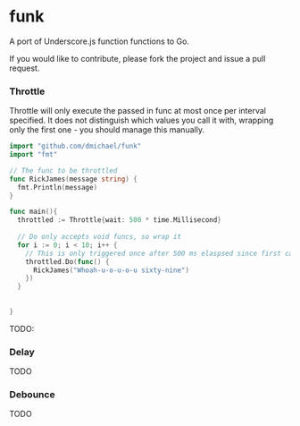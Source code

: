 funk
====

A port of Underscore.js function functions to Go.

If you would like to contribute, please fork the project and issue a pull request.

### Throttle

Throttle will only execute the passed in func at most once per interval specified. It does not distinguish which values you call it with, wrapping only the first one - you should manage this manually.

```Go
import "github.com/dmichael/funk"
import "fmt"

// The func to be throttled
func RickJames(message string) {
  fmt.Println(message)
}

func main(){
  throttled := Throttle{wait: 500 * time.Millisecond}
  
  // Do only accepts void funcs, so wrap it
  for i := 0; i < 10; i++ {
    // This is only triggered once after 500 ms elaspsed since first called
    throttled.Do(func() { 
      RickJames("Whoah-u-o-u-o-u sixty-nine")
    })
  }
  
  
}
```

TODO: 

### Delay
TODO

### Debounce
TODO